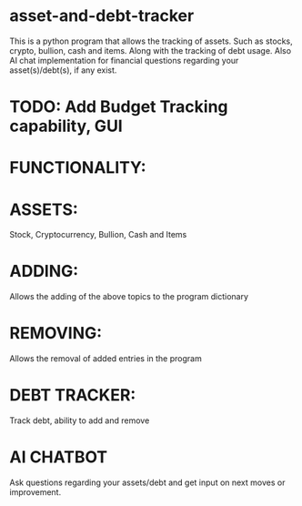 # asset-and-debt-tracker
This is a python program that allows the tracking of assets. Such as stocks, crypto, bullion, cash and items. Along with the tracking of debt usage. Also AI chat implementation for financial questions regarding your asset(s)/debt(s), if any exist.

# TODO: Add Budget Tracking capability, GUI

# FUNCTIONALITY:
# ASSETS:
Stock, Cryptocurrency, Bullion, Cash and Items
# ADDING:
Allows the adding of the above topics to the program dictionary
# REMOVING:
Allows the removal of added entries in the program
# DEBT TRACKER: 
Track debt, ability to add and remove
# AI CHATBOT
Ask questions regarding your assets/debt and get input on next moves or improvement.
